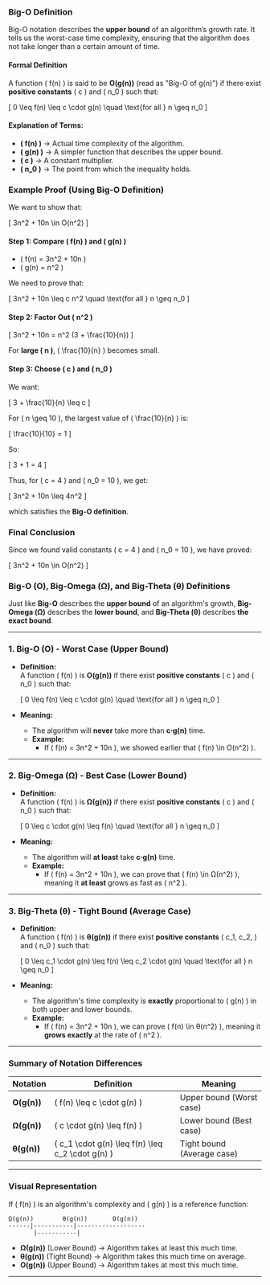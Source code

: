 ### **Big-O Definition**  
Big-O notation describes the **upper bound** of an algorithm’s growth rate. It tells us the worst-case time complexity, ensuring that the algorithm does not take longer than a certain amount of time.  

#### **Formal Definition**  
A function \( f(n) \) is said to be **O(g(n))** (read as "Big-O of g(n)") if there exist **positive constants** \( c \) and \( n_0 \) such that:

\[
0 \leq f(n) \leq c \cdot g(n) \quad \text{for all } n \geq n_0
\]

#### **Explanation of Terms:**
- **\( f(n) \)** → Actual time complexity of the algorithm.
- **\( g(n) \)** → A simpler function that describes the upper bound.
- **\( c \)** → A constant multiplier.
- **\( n_0 \)** → The point from which the inequality holds.

### **Example Proof (Using Big-O Definition)**  
We want to show that:

\[
3n^2 + 10n \in O(n^2)
\]

#### **Step 1: Compare \( f(n) \) and \( g(n) \)**
- \( f(n) = 3n^2 + 10n \)  
- \( g(n) = n^2 \)  

We need to prove that:

\[
3n^2 + 10n \leq c n^2  \quad \text{for all } n \geq n_0
\]

#### **Step 2: Factor Out \( n^2 \)**
\[
3n^2 + 10n = n^2 (3 + \frac{10}{n})
\]

For **large \( n \)**, \( \frac{10}{n} \) becomes small.

#### **Step 3: Choose \( c \) and \( n_0 \)**
We want:

\[
3 + \frac{10}{n} \leq c
\]

For \( n \geq 10 \), the largest value of \( \frac{10}{n} \) is:

\[
\frac{10}{10} = 1
\]

So:

\[
3 + 1 = 4
\]

Thus, for \( c = 4 \) and \( n_0 = 10 \), we get:

\[
3n^2 + 10n \leq 4n^2
\]

which satisfies the **Big-O definition**.

### **Final Conclusion**
Since we found valid constants \( c = 4 \) and \( n_0 = 10 \), we have proved:

\[
3n^2 + 10n \in O(n^2)
\]

### **Big-O (O), Big-Omega (Ω), and Big-Theta (θ) Definitions**  

Just like **Big-O** describes the **upper bound** of an algorithm's growth, **Big-Omega (Ω)** describes the **lower bound**, and **Big-Theta (θ)** describes **the exact bound**.

---

### **1. Big-O (O) - Worst Case (Upper Bound)**
- **Definition:**  
  A function \( f(n) \) is **O(g(n))** if there exist **positive constants** \( c \) and \( n_0 \) such that:

  \[
  0 \leq f(n) \leq c \cdot g(n) \quad \text{for all } n \geq n_0
  \]

- **Meaning:**  
  - The algorithm will **never** take more than **c⋅g(n)** time.
  - **Example:**  
    - If \( f(n) = 3n^2 + 10n \), we showed earlier that \( f(n) \in O(n^2) \).

---

### **2. Big-Omega (Ω) - Best Case (Lower Bound)**
- **Definition:**  
  A function \( f(n) \) is **Ω(g(n))** if there exist **positive constants** \( c \) and \( n_0 \) such that:

  \[
  0 \leq c \cdot g(n) \leq f(n) \quad \text{for all } n \geq n_0
  \]

- **Meaning:**  
  - The algorithm will **at least** take **c⋅g(n)** time.
  - **Example:**  
    - If \( f(n) = 3n^2 + 10n \), we can prove that \( f(n) \in Ω(n^2) \), meaning it **at least** grows as fast as \( n^2 \).

---

### **3. Big-Theta (θ) - Tight Bound (Average Case)**
- **Definition:**  
  A function \( f(n) \) is **θ(g(n))** if there exist **positive constants** \( c_1, c_2, \) and \( n_0 \) such that:

  \[
  0 \leq c_1 \cdot g(n) \leq f(n) \leq c_2 \cdot g(n) \quad \text{for all } n \geq n_0
  \]

- **Meaning:**  
  - The algorithm's time complexity is **exactly** proportional to \( g(n) \) in both upper and lower bounds.
  - **Example:**  
    - If \( f(n) = 3n^2 + 10n \), we can prove \( f(n) \in θ(n^2) \), meaning it **grows exactly** at the rate of \( n^2 \).

---

### **Summary of Notation Differences**
| Notation  | Definition  | Meaning |
|-----------|------------|---------|
| **O(g(n))**  | \( f(n) \leq c \cdot g(n) \) | Upper bound (Worst case) |
| **Ω(g(n))** | \( c \cdot g(n) \leq f(n) \) | Lower bound (Best case) |
| **θ(g(n))** | \( c_1 \cdot g(n) \leq f(n) \leq c_2 \cdot g(n) \) | Tight bound (Average case) |

---

### **Visual Representation**
If \( f(n) \) is an algorithm's complexity and \( g(n) \) is a reference function:

```
Ω(g(n))        θ(g(n))       O(g(n))
------|-----------|-------------------
       |-----------|
```
- **Ω(g(n))** (Lower Bound) → Algorithm takes at least this much time.
- **θ(g(n))** (Tight Bound) → Algorithm takes this much time on average.
- **O(g(n))** (Upper Bound) → Algorithm takes at most this much time.

---
